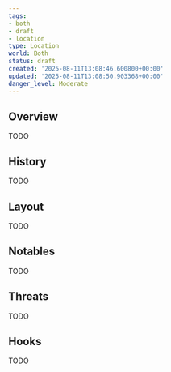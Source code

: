 ```yaml
---
tags:
- both
- draft
- location
type: Location
world: Both
status: draft
created: '2025-08-11T13:08:46.600800+00:00'
updated: '2025-08-11T13:08:50.903368+00:00'
danger_level: Moderate
---
```



## Overview

TODO
## History

TODO
## Layout

TODO
## Notables

TODO
## Threats

TODO
## Hooks

TODO
